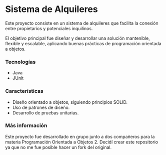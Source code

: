 # Sistema de Alquileres

Este proyecto consiste en un sistema de alquileres que facilita la conexión entre propietarios y potenciales inquilinos.

El objetivo principal fue diseñar y desarrollar una solución mantenible, flexible y escalable, aplicando buenas prácticas de programación orientada a objetos.

### Tecnologías
* Java
* JUnit

### Características 

* Diseño orientado a objetos, siguiendo principios SOLID.
* Uso de patrones de diseño.
* Desarrollo de pruebas unitarias.

### Más información

Este proyecto fue desarrollado en grupo junto a dos compañeros para la materia Programación Orientada a Objetos 2. Decidí crear este repositorio ya que no me fue posible hacer un fork del original.
